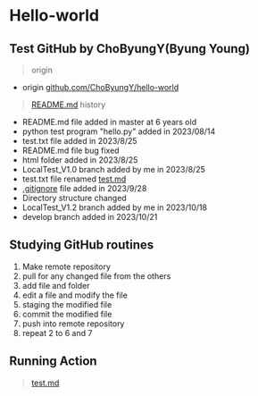 # Hello-world

## Test GitHub by ChoByungY(Byung Young)

> origin

* origin  [github.com/ChoByungY/hello-world](https://github.com/ChoByungY/hello-world.git)

> [README.md](./README.md) history

* README.md file added in master at 6 years old
* python test program "hello.py" added in 2023/08/14
* test.txt file added in 2023/8/25
* README.md file bug fixed
* html folder added in 2023/8/25
* LocalTest_V1.0 branch added by me in 2023/8/25
* test.txt file renamed [test.md](./test.md)
* [.gitignore](./.gitignore) file added in 2023/9/28
* Directory structure changed
* LocalTest_V1.2 branch added by me in 2023/10/18
* develop branch added in 2023/10/21

## Studying GitHub routines

1. Make remote repository
2. pull for any changed file from the others
3. add file and folder
4. edit a file and modify the file
5. staging the modified file
6. commit the modified file
7. push into remote repository
8. repeat 2 to 6 and 7

## Running Action

> [test.md](./test.md)
